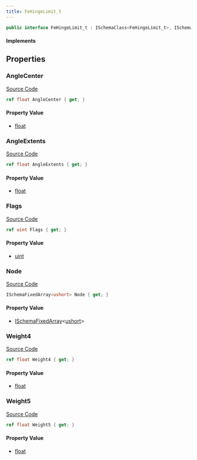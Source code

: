 ```yaml
---
title: FeHingeLimit_t
---
```


```csharp
public interface FeHingeLimit_t : ISchemaClass<FeHingeLimit_t>, ISchemaField, ISchemaClass, INativeHandle
```

#### Implements

## Properties

### AngleCenter

[Source Code](https://github.com/swiftly-solution/swiftlys2/blob/beta/managed/src/SwiftlyS2.Generated/Schemas/Interfaces/FeHingeLimit_t.cs#L24)

```csharp
ref float AngleCenter { get; }
```

#### Property Value

- [float](https://learn.microsoft.com/dotnet/api/system.single)

### AngleExtents

[Source Code](https://github.com/swiftly-solution/swiftlys2/blob/beta/managed/src/SwiftlyS2.Generated/Schemas/Interfaces/FeHingeLimit_t.cs#L26)

```csharp
ref float AngleExtents { get; }
```

#### Property Value

- [float](https://learn.microsoft.com/dotnet/api/system.single)

### Flags

[Source Code](https://github.com/swiftly-solution/swiftlys2/blob/beta/managed/src/SwiftlyS2.Generated/Schemas/Interfaces/FeHingeLimit_t.cs#L18)

```csharp
ref uint Flags { get; }
```

#### Property Value

- [uint](https://learn.microsoft.com/dotnet/api/system.uint32)

### Node

[Source Code](https://github.com/swiftly-solution/swiftlys2/blob/beta/managed/src/SwiftlyS2.Generated/Schemas/Interfaces/FeHingeLimit_t.cs#L16)

```csharp
ISchemaFixedArray<ushort> Node { get; }
```

#### Property Value

- [ISchemaFixedArray](/docs/api/shared/schemas/ischemafixedarray-1)<[ushort](https://learn.microsoft.com/dotnet/api/system.uint16)>

### Weight4

[Source Code](https://github.com/swiftly-solution/swiftlys2/blob/beta/managed/src/SwiftlyS2.Generated/Schemas/Interfaces/FeHingeLimit_t.cs#L20)

```csharp
ref float Weight4 { get; }
```

#### Property Value

- [float](https://learn.microsoft.com/dotnet/api/system.single)

### Weight5

[Source Code](https://github.com/swiftly-solution/swiftlys2/blob/beta/managed/src/SwiftlyS2.Generated/Schemas/Interfaces/FeHingeLimit_t.cs#L22)

```csharp
ref float Weight5 { get; }
```

#### Property Value

- [float](https://learn.microsoft.com/dotnet/api/system.single)

